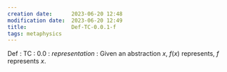 ```yaml
---
creation date:		2023-06-20 12:48
modification date:	2023-06-20 12:49
title: 				Def-TC-0.0.1-f
tags: metaphysics
---
```


Def : TC : 0.0 : $representation$ : Given an abstraction $x$, $f(x)$ represents, $f$ represents $x$. 